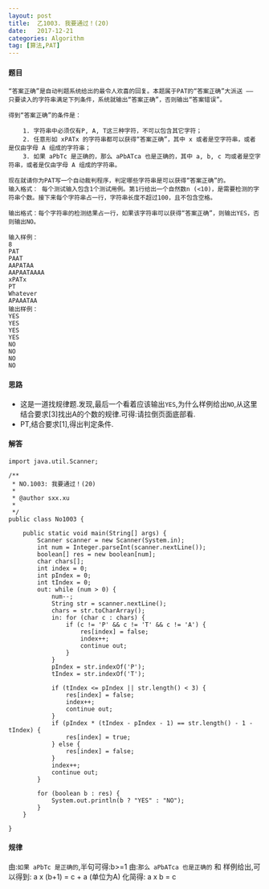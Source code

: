 ```yaml
---
layout: post
title:  乙1003. 我要通过！(20)
date:   2017-12-21
categories: Algorithm
tag: [算法,PAT]
---
```

 

#### 题目 ####
 
	“答案正确”是自动判题系统给出的最令人欢喜的回复。本题属于PAT的“答案正确”大派送 —— 只要读入的字符串满足下列条件，系统就输出“答案正确”，否则输出“答案错误”。

	得到“答案正确”的条件是：
	
		1. 字符串中必须仅有P, A, T这三种字符，不可以包含其它字符；
		2. 任意形如 xPATx 的字符串都可以获得“答案正确”，其中 x 或者是空字符串，或者是仅由字母 A 组成的字符串；
		3. 如果 aPbTc 是正确的，那么 aPbATca 也是正确的，其中 a, b, c 均或者是空字符串，或者是仅由字母 A 组成的字符串。
	
	现在就请你为PAT写一个自动裁判程序，判定哪些字符串是可以获得“答案正确”的。
	输入格式： 每个测试输入包含1个测试用例。第1行给出一个自然数n (<10)，是需要检测的字符串个数。接下来每个字符串占一行，字符串长度不超过100，且不包含空格。
	
	输出格式：每个字符串的检测结果占一行，如果该字符串可以获得“答案正确”，则输出YES，否则输出NO。
	
	输入样例：
	8
	PAT
	PAAT
	AAPATAA
	AAPAATAAAA
	xPATx
	PT
	Whatever
	APAAATAA
	输出样例：
	YES
	YES
	YES
	YES
	NO
	NO
	NO
	NO

#### 思路 ####
	
 - 这是一道找规律题.发现,最后一个看着应该输出`YES`,为什么样例给出`NO`,从这里结合要求[3]找出A的个数的规律.可得:请拉倒页面底部看.
 - PT,结合要求[1],得出判定条件.



#### 解答 ####
 	
	import java.util.Scanner;
	
	/**
	 * NO.1003: 我要通过！(20)
	 * 
	 * @author sxx.xu
	 *
	 */
	public class No1003 {
	
		public static void main(String[] args) {
			Scanner scanner = new Scanner(System.in);
			int num = Integer.parseInt(scanner.nextLine());
			boolean[] res = new boolean[num];
			char chars[];
			int index = 0;
			int pIndex = 0;
			int tIndex = 0;
			out: while (num > 0) {
				num--;
				String str = scanner.nextLine();
				chars = str.toCharArray();
				in: for (char c : chars) {
					if (c != 'P' && c != 'T' && c != 'A') {
						res[index] = false;
						index++;
						continue out;
					}
				}
				pIndex = str.indexOf('P');
				tIndex = str.indexOf('T');
	
				if (tIndex <= pIndex || str.length() < 3) {
					res[index] = false;
					index++;
					continue out;
				}
				if (pIndex * (tIndex - pIndex - 1) == str.length() - 1 - tIndex) {
					res[index] = true;
				} else {
					res[index] = false;
				}
				index++;
				continue out;
			}
	
			for (boolean b : res) {
				System.out.println(b ? "YES" : "NO");
			}
		}
	
	}

#### 规律 ####

由:`如果 aPbTc 是正确的`,半句可得:b>=1
由:`那么 aPbATca 也是正确的` 和 样例给出,可以得到: a x (b+1) = c + a (单位为A)
化简得: a x b = c